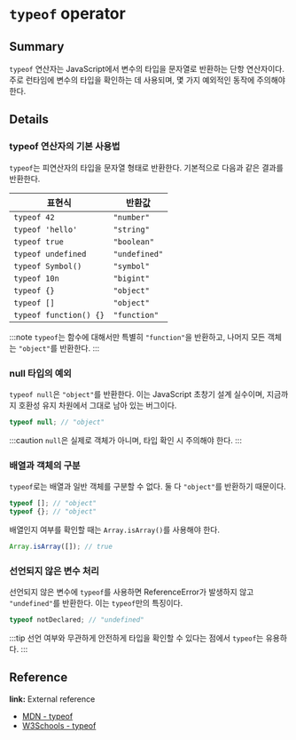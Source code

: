 # `typeof` operator

## Summary
`typeof` 연산자는 JavaScript에서 변수의 타입을 문자열로 반환하는 단항 연산자이다. 주로 런타임에 변수의 타입을 확인하는 데 사용되며, 몇 가지 예외적인 동작에 주의해야 한다.

## Details

### typeof 연산자의 기본 사용법
`typeof`는 피연산자의 타입을 문자열 형태로 반환한다. 기본적으로 다음과 같은 결과를 반환한다.

| 표현식           | 반환값        |
|------------------|---------------|
| `typeof 42`      | `"number"`    |
| `typeof 'hello'` | `"string"`    |
| `typeof true`    | `"boolean"`   |
| `typeof undefined` | `"undefined"` |
| `typeof Symbol()` | `"symbol"`   |
| `typeof 10n`     | `"bigint"`    |
| `typeof {}`      | `"object"`    |
| `typeof []`      | `"object"`    |
| `typeof function() {}` | `"function"` |

:::note
`typeof`는 함수에 대해서만 특별히 `"function"`을 반환하고, 나머지 모든 객체는 `"object"`를 반환한다.
:::

### null 타입의 예외
`typeof null`은 `"object"`를 반환한다. 이는 JavaScript 초창기 설계 실수이며, 지금까지 호환성 유지 차원에서 그대로 남아 있는 버그이다.

```js
typeof null; // "object"
```

:::caution
`null`은 실제로 객체가 아니며, 타입 확인 시 주의해야 한다.
:::

### 배열과 객체의 구분
`typeof`로는 배열과 일반 객체를 구분할 수 없다. 둘 다 `"object"`를 반환하기 때문이다.

```js
typeof []; // "object"
typeof {}; // "object"
```

배열인지 여부를 확인할 때는 `Array.isArray()`를 사용해야 한다.

```js
Array.isArray([]); // true
```

### 선언되지 않은 변수 처리
선언되지 않은 변수에 `typeof`를 사용하면 ReferenceError가 발생하지 않고 `"undefined"`를 반환한다. 이는 `typeof`만의 특징이다.

```js
typeof notDeclared; // "undefined"
```

:::tip
선언 여부와 무관하게 안전하게 타입을 확인할 수 있다는 점에서 `typeof`는 유용하다.
:::

## Reference

**link:** External reference
- [MDN - typeof](https://developer.mozilla.org/en-US/docs/Web/JavaScript/Reference/Operators/typeof)
- [W3Schools - typeof](https://www.w3schools.com/Js/js_typeof.asp)

